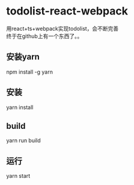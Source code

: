 # todolist-react-webpack
用react+ts+webpack实现todolist，会不断完善</br>
终于在github上有一个东西了。。

## 安装yarn
npm install -g yarn

## 安装
yarn install

## build
yarn run build

## 运行
yarn start